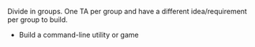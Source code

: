 
Divide in groups. One TA per group and have a different idea/requirement per group to build.

- Build a command-line utility or game
